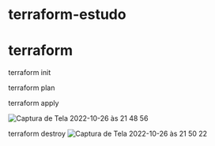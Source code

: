 # terraform-estudo

# terraform

terraform init

terraform plan

terraform apply

![Captura de Tela 2022-10-26 às 21 48 56](https://user-images.githubusercontent.com/24282267/198168009-2837888c-44a3-4ecb-ad22-3951b8f4e52f.png)

terraform destroy
![Captura de Tela 2022-10-26 às 21 50 22](https://user-images.githubusercontent.com/24282267/198168008-b584ff94-b099-4eba-a514-77b6b81e0025.png)
